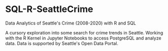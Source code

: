 # SQL-R-SeattleCrime
Data Analytics of Seattle's Crime (2008-2020) with R and SQL

A cursory exploration into some search for crime trends in Seattle. Working with the R Kernel in Jupyter Notebooks to access PostgreSQL and analyze data.  Data is supported by Seattle's Open Data Portal. 
